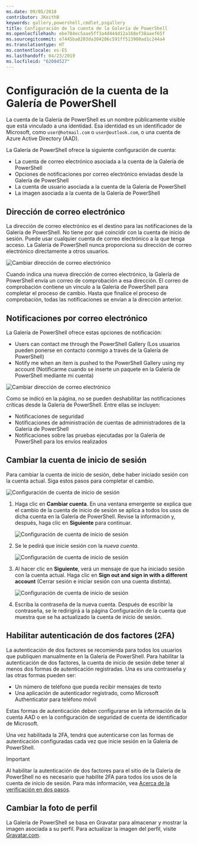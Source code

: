 ```yaml
---
ms.date: 09/05/2018
contributor: JKeithB
keywords: gallery,powershell,cmdlet,psgallery
title: Configuración de la cuenta de la Galería de PowerShell
ms.openlocfilehash: ebe784ec5aae5ff3a4d444d12a168ef38aaef65f
ms.sourcegitcommit: e7445ba8203da304286c591ff513900ad1c244a4
ms.translationtype: HT
ms.contentlocale: es-ES
ms.lasthandoff: 04/23/2019
ms.locfileid: "62084527"
---
```

# <a name="powershell-gallery-account-settings"></a>Configuración de la cuenta de la Galería de PowerShell

La cuenta de la Galería de PowerShell es un nombre públicamente visible que está vinculado a una identidad. Esa identidad es un identificador de Microsoft, como `user@hotmail.com` o `user@outlook.com`, o una cuenta de Azure Active Directory (AAD).

La Galería de PowerShell ofrece la siguiente configuración de cuenta:

- La cuenta de correo electrónico asociada a la cuenta de la Galería de PowerShell
- Opciones de notificaciones por correo electrónico enviadas desde la Galería de PowerShell
- La cuenta de usuario asociada a la cuenta de la Galería de PowerShell
- La imagen asociada a la cuenta de la Galería de PowerShell

## <a name="email-address"></a>Dirección de correo electrónico

La dirección de correo electrónico es el destino para las notificaciones de la Galería de PowerShell. No tiene por qué coincidir con la cuenta de inicio de sesión. Puede usar cualquier cuenta de correo electrónico a la que tenga acceso. La Galería de PowerShell nunca proporciona su dirección de correo electrónico directamente a otros usuarios.

![Cambiar dirección de correo electrónico](../../Images/PSGallery_AcccountEmailAddress.png)

Cuando indica una nueva dirección de correo electrónico, la Galería de PowerShell envía un correo de comprobación a esa dirección. El correo de comprobación contiene un vínculo a la Galería de PowerShell para completar el proceso de cambio. Hasta que finalice el proceso de comprobación, todas las notificaciones se envían a la dirección anterior.

## <a name="email-notifications"></a>Notificaciones por correo electrónico

La Galería de PowerShell ofrece estas opciones de notificación:

- Users can contact me through the PowerShell Gallery (Los usuarios pueden ponerse en contacto conmigo a través de la Galería de PowerShell)
- Notify me when an item is pushed to the PowerShell Gallery using my account (Notificarme cuando se inserte un paquete en la Galería de PowerShell mediante mi cuenta)

![Cambiar dirección de correo electrónico](../../Images/PSGallery_AccountEmailOptions.png)

Como se indicó en la página, no se pueden deshabilitar las notificaciones críticas desde la Galería de PowerShell.
Entre ellas se incluyen:

- Notificaciones de seguridad
- Notificaciones de administración de cuentas de administradores de la Galería de PowerShell
- Notificaciones sobre las pruebas ejecutadas por la Galería de PowerShell para los envíos realizados

## <a name="change-your-login-account"></a>Cambiar la cuenta de inicio de sesión

Para cambiar la cuenta de inicio de sesión, debe haber iniciado sesión con la cuenta actual. Siga estos pasos para completar el cambio.

![Configuración de cuenta de inicio de sesión](../../Images/PSGallery_LoginAccountSettings.png)

1. Haga clic en **Cambiar cuenta**. En una ventana emergente se explica que el cambio de la cuenta de inicio de sesión se aplica a todos los usos de dicha cuenta en la Galería de PowerShell. Revise la información y, después, haga clic en **Siguiente** para continuar.

   ![Configuración de cuenta de inicio de sesión](../../Images/PSGallery_LoginAccountChange-1.png)

2. Se le pedirá que inicie sesión con la _nueva cuenta_.

   ![Configuración de cuenta de inicio de sesión](../../Images/PSGallery_LoginAccountChange-2.png)

3. Al hacer clic en **Siguiente**, verá un mensaje de que ha iniciado sesión con la cuenta actual.
   Haga clic en **Sign out and sign in with a different account** (Cerrar sesión e iniciar sesión con una cuenta distinta).

   ![Configuración de cuenta de inicio de sesión](../../Images/PSGallery_LoginAccountChange-3.png)

4. Escriba la contraseña de la nueva cuenta. Después de escribir la contraseña, se le redirigirá a la página Configuración de la cuenta que muestra que se ha actualizado la cuenta de inicio de sesión.


## <a name="enable-two-factor-authentication-2fa"></a>Habilitar autenticación de dos factores (2FA)

La autenticación de dos factores se recomienda para todos los usuarios que publiquen manualmente en la Galería de PowerShell. Para habilitar la autenticación de dos factores, la cuenta de inicio de sesión debe tener al menos dos formas de autenticación registradas. Una es una contraseña y las otras formas pueden ser:

- Un número de teléfono que pueda recibir mensajes de texto
- Una aplicación de autenticador registrado, como Microsoft Authenticator para teléfono móvil

Estas formas de autenticación deben configurarse en la información de la cuenta AAD o en la configuración de seguridad de cuenta de identificador de Microsoft.

Una vez habilitada la 2FA, tendrá que autenticarse con las formas de autenticación configuradas cada vez que inicie sesión en la Galería de PowerShell.

> [!IMPORTANT]
> Al habilitar la autenticación de dos factores para el sitio de la Galería de PowerShell no es necesario que habilite 2FA para todos los usos de la cuenta de inicio de sesión. Para más información, vea [Acerca de la verificación en dos pasos](https://support.microsoft.com/help/12408/microsoft-account-about-two-step-verification).

## <a name="change-your-profile-picture"></a>Cambiar la foto de perfil

La Galería de PowerShell se basa en Gravatar para almacenar y mostrar la imagen asociada a su perfil. Para actualizar la imagen del perfil, visite [Gravatar.com](http://www.gravatar.com/).
